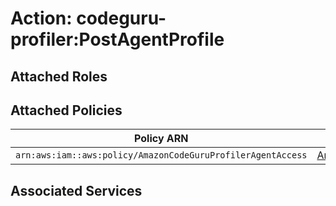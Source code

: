 # Action: codeguru-profiler:PostAgentProfile

## Attached Roles

## Attached Policies

| Policy ARN | Policy Name |
|------------|-------------|
| `arn:aws:iam::aws:policy/AmazonCodeGuruProfilerAgentAccess` | [AmazonCodeGuruProfilerAgentAccess](../policies.md#amazoncodeguruprofileragentaccess) |

## Associated Services

